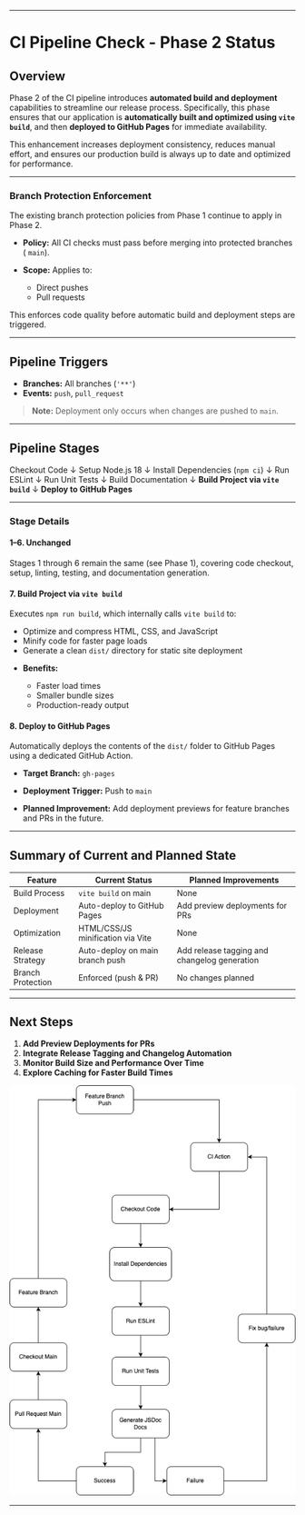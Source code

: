 
---

# CI Pipeline Check - Phase 2 Status

## Overview

Phase 2 of the CI pipeline introduces **automated build and deployment** capabilities to streamline our release process. Specifically, this phase ensures that our application is **automatically built and optimized using `vite build`**, and then **deployed to GitHub Pages** for immediate availability.

This enhancement increases deployment consistency, reduces manual effort, and ensures our production build is always up to date and optimized for performance.

---

### Branch Protection Enforcement

The existing branch protection policies from Phase 1 continue to apply in Phase 2.

* **Policy:**
  All CI checks must pass before merging into protected branches ( `main`).
* **Scope:**
  Applies to:

  * Direct pushes
  * Pull requests

This enforces code quality before automatic build and deployment steps are triggered.

---

## Pipeline Triggers

* **Branches:** All branches (`'**'`)
* **Events:** `push`, `pull_request`

> **Note:** Deployment only occurs when changes are pushed to `main`.

---

## Pipeline Stages

Checkout Code
↓
Setup Node.js 18
↓
Install Dependencies (`npm ci`)
↓
Run ESLint
↓
Run Unit Tests
↓
Build Documentation
↓
**Build Project via `vite build`**
↓
**Deploy to GitHub Pages**

---

### Stage Details


#### 1–6. Unchanged

Stages 1 through 6 remain the same (see Phase 1), covering code checkout, setup, linting, testing, and documentation generation.

#### 7. Build Project via `vite build`

Executes `npm run build`, which internally calls `vite build` to:

* Optimize and compress HTML, CSS, and JavaScript
* Minify code for faster page loads
* Generate a clean `dist/` directory for static site deployment

- **Benefits:**

  * Faster load times
  * Smaller bundle sizes
  * Production-ready output

#### 8. Deploy to GitHub Pages

Automatically deploys the contents of the `dist/` folder to GitHub Pages using a dedicated GitHub Action.

* **Target Branch:** `gh-pages`

* **Deployment Trigger:** Push to `main`

* **Planned Improvement:**
  Add deployment previews for feature branches and PRs in the future.

---

## Summary of Current and Planned State

| Feature           | Current Status                    | Planned Improvements                         |
| ----------------- | --------------------------------- | -------------------------------------------- |
| Build Process     | `vite build` on main              | None                                         |
| Deployment        | Auto-deploy to GitHub Pages       | Add preview deployments for PRs              |
| Optimization      | HTML/CSS/JS minification via Vite | None                                         |
| Release Strategy  | Auto-deploy on main branch push   | Add release tagging and changelog generation |
| Branch Protection | Enforced (push & PR)              | No changes planned                           |

---

## Next Steps

1. **Add Preview Deployments for PRs**
2. **Integrate Release Tagging and Changelog Automation**
3. **Monitor Build Size and Performance Over Time**
4. **Explore Caching for Faster Build Times**

![CI Pipeline Diagram - Phase 2](./phase2.png)

---
